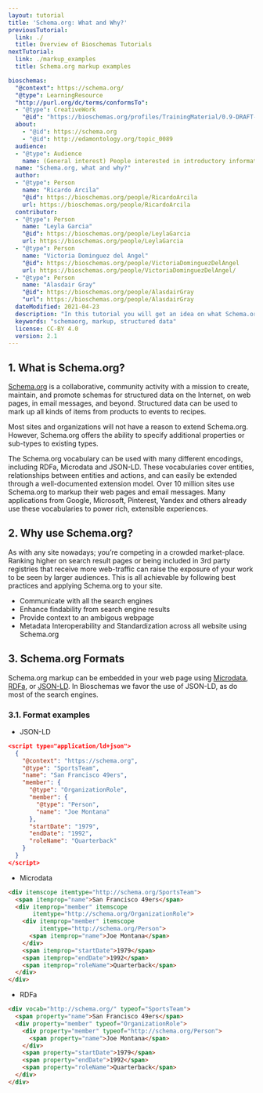 ```yaml
---
layout: tutorial
title: 'Schema.org: What and Why?'
previousTutorial:
  link: ./
  title: Overview of Bioschemas Tutorials
nextTutorial:
  link: ./markup_examples
  title: Schema.org markup examples

bioschemas:
  "@context": https://schema.org/
  "@type": LearningResource
  "http://purl.org/dc/terms/conformsTo":
  - "@type": CreativeWork
    "@id": "https://bioschemas.org/profiles/TrainingMaterial/0.9-DRAFT-2020_12_08/"
  about:
    - "@id": https://schema.org
    - "@id": http://edamontology.org/topic_0089
  audience:
  - "@type": Audience
    name: (General interest) People interested in introductory information to Schema.org
  name: "Schema.org, what and why?"
  author:
  - "@type": Person
    name: "Ricardo Arcila"
    "@id": https://bioschemas.org/people/RicardoArcila
    url: https://bioschemas.org/people/RicardoArcila
  contributor:
  - "@type": Person
    name: "Leyla Garcia"
    "@id": https://bioschemas.org/people/LeylaGarcia
    url: https://bioschemas.org/people/LeylaGarcia
  - "@type": Person
    name: "Victoria Dominguez del Angel"
    "@id": https://bioschemas.org/people/VictoriaDominguezDelAngel
    url: https://bioschemas.org/people/VictoriaDominguezDelAngel/
  - "@type": Person
    name: "Alasdair Gray"
    "@id": https://bioschemas.org/people/AlasdairGray
    "url": https://bioschemas.org/people/AlasdairGray
  dateModified: 2021-04-23
  description: "In this tutorial you will get an idea on what Schema.org is and how it is useful"
  keywords: "schemaorg, markup, structured data"
  license: CC-BY 4.0
  version: 2.1
---
```


## 1. What is Schema.org?
[Schema.org](https://schema.org/) is a collaborative, community activity with a mission to create, maintain, and promote schemas for structured data on the Internet, on web pages, in email messages, and beyond.
Structured data can be used to mark up all kinds of items from products to events to recipes.

Most sites and organizations will not have a reason to extend Schema.org. However, Schema.org offers the ability to specify additional properties or sub-types to existing types.

The Schema.org vocabulary can be used with many different encodings, including RDFa, Microdata and JSON-LD. These vocabularies cover entities, relationships between entities and actions, and can easily be extended through a well-documented extension model. Over 10 million sites use Schema.org to markup their web pages and email messages. Many applications from Google, Microsoft, Pinterest, Yandex and others already use these vocabularies to power rich, extensible experiences.

## 2. Why use Schema.org?

As with any site nowadays; you’re competing in a crowded market-place. Ranking higher on search result pages or being included in 3rd party registries that receive more web-traffic can raise the exposure of your work to be seen by larger audiences. This is all achievable by following best practices and applying Schema.org to your site.

* Communicate with all the search engines
* Enhance findability from search engine results
* Provide context to an ambigous webpage
* Metadata Interoperability and Standardization across all website using Schema.org

## 3. Schema.org Formats

Schema.org markup can be embedded in your web page using [Microdata](http://en.wikipedia.org/wiki/Microdata_(HTML)), [RDFa](http://en.wikipedia.org/wiki/RDFa), or [JSON-LD](http://en.wikipedia.org/wiki/JSON-LD). In Bioschemas we favor the use of JSON-LD, as do most of the search engines.

### 3.1. Format examples

* JSON-LD

```json
<script type="application/ld+json">
  {
    "@context": "https://schema.org",
    "@type": "SportsTeam",
    "name": "San Francisco 49ers",
    "member": {
      "@type": "OrganizationRole",
      "member": {
        "@type": "Person",
        "name": "Joe Montana"
      },
      "startDate": "1979",
      "endDate": "1992",
      "roleName": "Quarterback"
    }
  }
</script>
```

* Microdata

```html
<div itemscope itemtype="http://schema.org/SportsTeam">
  <span itemprop="name">San Francisco 49ers</span>
  <div itemprop="member" itemscope
       itemtype="http://schema.org/OrganizationRole">
    <div itemprop="member" itemscope
         itemtype="http://schema.org/Person">
      <span itemprop="name">Joe Montana</span>
    </div>
    <span itemprop="startDate">1979</span>
    <span itemprop="endDate">1992</span>
    <span itemprop="roleName">Quarterback</span>
  </div>
</div>
```

* RDFa

```html
<div vocab="http://schema.org/" typeof="SportsTeam">
  <span property="name">San Francisco 49ers</span>
  <div property="member" typeof="OrganizationRole">
    <div property="member" typeof="http://schema.org/Person">
      <span property="name">Joe Montana</span>
    </div>
    <span property="startDate">1979</span>
    <span property="endDate">1992</span>
    <span property="roleName">Quarterback</span>
  </div>
</div>
```
